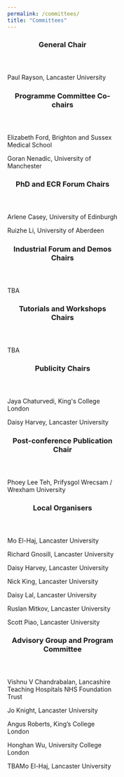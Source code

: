 ```yaml
---
permalink: /committees/
title: "Committees"
---
```

<html>
<title>W3.CSS</title>
<meta name="viewport" content="width=device-width, initial-scale=0.6">
<link rel="stylesheet" href="https://www.w3schools.com/w3css/4/w3.css">
<body>
<p> </p>
<div class="w3-container">
  <div class="w3-card-4" style="width:50%;">
    <header class="w3-container w3-pale-blue">
      <h3>General Chair</h3>
    </header>
    <div class="w3-container">
      <p> </p>
      <p>Paul Rayson, Lancaster University</p>
    </div>
    <footer class="w3-container w3-pale-blue">
      <h5> </h5>
    </footer>
  </div>
</div>
<p> </p>
<p> </p>
<div class="w3-container">
  <div class="w3-card-4" style="width:50%;">
    <header class="w3-container w3-sand">
      <h3>Programme Committee Co-chairs</h3>
    </header>
    <div class="w3-container">
      <p> </p>
      <p>Elizabeth Ford, Brighton and Sussex Medical School</p>
      <p>Goran Nenadic, University of Manchester</p>
    </div>
    <footer class="w3-container w3-sand">
      <h5> </h5>
    </footer>
  </div>
</div>
<p> </p>
<p> </p>
<div class="w3-container">
  <div class="w3-card-4" style="width:50%;">
    <header class="w3-container w3-cyan">
      <h3>PhD and ECR Forum Chairs</h3>
    </header>
    <div class="w3-container">
      <p> </p>
      <p>Arlene Casey, University of Edinburgh</p>
      <p>Ruizhe Li, University of Aberdeen</p>
    </div>
    <footer class="w3-container w3-cyan">
      <h5> </h5>
    </footer>
  </div>
</div>
<p> </p>
<p> </p>
<div class="w3-container">
  <div class="w3-card-4" style="width:50%;">
    <header class="w3-container w3-pink">
      <h3>Industrial Forum and Demos Chairs</h3>
    </header>
    <div class="w3-container">
      <p> </p>
      <p>TBA</p>
    </div>
    <footer class="w3-container w3-pink">
      <h5> </h5>
    </footer>
  </div>
</div>
<p> </p>
<p> </p>
<div class="w3-container">
  <div class="w3-card-4" style="width:50%;">
    <header class="w3-container w3-cyan">
      <h3>Tutorials and Workshops Chairs</h3>
    </header>
    <div class="w3-container">
      <p> </p>
      <p>TBA</p>
    </div>
    <footer class="w3-container w3-cyan">
      <h5> </h5>
    </footer>
  </div>
</div>
<p> </p>
<p> </p>
<div class="w3-container">
  <div class="w3-card-4" style="width:50%;">
    <header class="w3-container w3-pink">
      <h3>Publicity Chairs</h3>
    </header>
    <div class="w3-container">
      <p> </p>
      <p>Jaya Chaturvedi, King's College London</p>
      <p>Daisy Harvey, Lancaster University</p>
    </div>
    <footer class="w3-container w3-pink">
      <h5> </h5>
    </footer>
  </div>
</div>
<p> </p>
<p> </p>
<div class="w3-container">
  <div class="w3-card-4" style="width:50%;">
    <header class="w3-container w3-cyan">
      <h3>Post-conference Publication Chair</h3>
    </header>
    <div class="w3-container">
      <p> </p>
      <p>Phoey Lee Teh, Prifysgol Wrecsam / Wrexham University</p>
    </div>
    <footer class="w3-container w3-cyan">
      <h5> </h5>
    </footer>
  </div>
</div>
<p> </p>
<p> </p>
<div class="w3-container">
  <div class="w3-card-4" style="width:50%;">
    <header class="w3-container w3-pink">
      <h3>Local Organisers</h3>
    </header>
    <div class="w3-container">
      <p> </p>
      <p>Mo El-Haj, Lancaster University</p>
      <p>Richard Gnosill, Lancaster University</p>
      <p>Daisy Harvey, Lancaster University</p>
      <p>Nick King, Lancaster University</p>
      <p>Daisy Lal, Lancaster University</p>
      <p>Ruslan Mitkov, Lancaster University</p>
      <p>Scott Piao, Lancaster University</p>
    </div>
    <footer class="w3-container w3-pink">
      <h5> </h5>
    </footer>
  </div>
</div>
<p> </p>
<p> </p>
<div class="w3-container">
  <div class="w3-card-4" style="width:50%;">
    <header class="w3-container w3-cyan">
      <h3>Advisory Group and Program Committee</h3>
    </header>
    <div class="w3-container">
      <p> </p>
      <p>Vishnu V Chandrabalan, Lancashire Teaching Hospitals NHS Foundation Trust</p>
      <p>Jo Knight, Lancaster University</p>
      <p>Angus Roberts, King’s College London</p>
      <p>Honghan Wu, University College London</p>
      <p>TBAMo El-Haj, Lancaster University</p>
    </div>
    <footer class="w3-container w3-cyan">
      <h5> </h5>
    </footer>
  </div>
</div>
</body>
</html>

